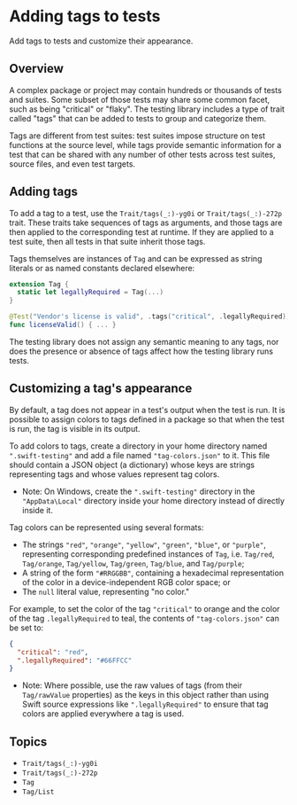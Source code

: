 # Adding tags to tests

<!--
This source file is part of the Swift.org open source project

Copyright (c) 2023 Apple Inc. and the Swift project authors
Licensed under Apache License v2.0 with Runtime Library Exception

See https://swift.org/LICENSE.txt for license information
See https://swift.org/CONTRIBUTORS.txt for Swift project authors
-->

Add tags to tests and customize their appearance.

## Overview

A complex package or project may contain hundreds or thousands of tests and
suites. Some subset of those tests may share some common facet, such as being
"critical" or "flaky". The testing library includes a type of trait called
"tags" that can be added to tests to group and categorize them.

Tags are different from test suites: test suites impose structure on test
functions at the source level, while tags provide semantic information for a
test that can be shared with any number of other tests across test suites,
source files, and even test targets.

## Adding tags

To add a tag to a test, use the ``Trait/tags(_:)-yg0i`` or
``Trait/tags(_:)-272p`` trait. These traits take sequences of tags as arguments,
and those tags are then applied to the corresponding test at runtime. If they
are applied to a test suite, then all tests in that suite inherit those tags.

Tags themselves are instances of ``Tag`` and can be expressed as string literals
or as named constants declared elsewhere:

```swift
extension Tag {
  static let legallyRequired = Tag(...)
}

@Test("Vendor's license is valid", .tags("critical", .legallyRequired))
func licenseValid() { ... }
```

The testing library does not assign any semantic meaning to any tags, nor does
the presence or absence of tags affect how the testing library runs tests.

## Customizing a tag's appearance

By default, a tag does not appear in a test's output when the test is run. It is
possible to assign colors to tags defined in a package so that when the test is
run, the tag is visible in its output.

To add colors to tags, create a directory in your home directory named
`".swift-testing"` and add a file named `"tag-colors.json"` to it. This file
should contain a JSON object (a dictionary) whose keys are strings representing
tags and whose values represent tag colors.

- Note: On Windows, create the `".swift-testing"` directory in the
  `"AppData\Local"` directory inside your home directory instead of directly
  inside it.

Tag colors can be represented using several formats:

- The strings `"red"`, `"orange"`, `"yellow"`, `"green"`, `"blue"`, or
  `"purple"`, representing corresponding predefined instances of ``Tag``, i.e.
  ``Tag/red``, ``Tag/orange``, ``Tag/yellow``, ``Tag/green``, ``Tag/blue``, and
  ``Tag/purple``;
- A string of the form `"#RRGGBB"`, containing a hexadecimal representation of
  the color in a device-independent RGB color space; or
- The `null` literal value, representing "no color."

For example, to set the color of the tag `"critical"` to orange and the color of
the tag `.legallyRequired` to teal, the contents of `"tag-colors.json"` can
be set to:

```json
{
  "critical": "red",
  ".legallyRequired": "#66FFCC"
}
```

- Note: Where possible, use the raw values of tags (from their ``Tag/rawValue``
  properties) as the keys in this object rather than using Swift source
  expressions like `".legallyRequired"` to ensure that tag colors are applied
  everywhere a tag is used.

## Topics

- ``Trait/tags(_:)-yg0i``
- ``Trait/tags(_:)-272p``
- ``Tag``
- ``Tag/List``
